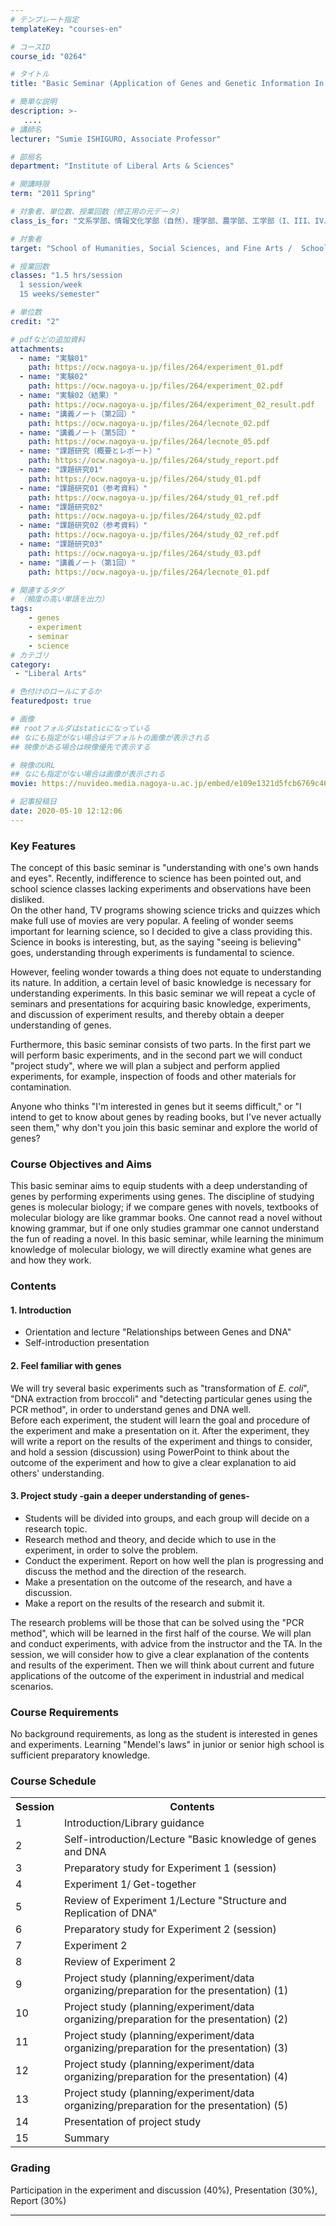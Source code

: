 ```yaml
---
# テンプレート指定
templateKey: "courses-en"

# コースID
course_id: "0264"

# タイトル
title: "Basic Seminar (Application of Genes and Genetic Information In Our Lives)"

# 簡単な説明
description: >-
   ....
# 講師名
lecturer: "Sumie ISHIGURO, Associate Professor"

# 部局名
department: "Institute of Liberal Arts & Sciences"

# 開講時限
term: "2011	Spring"

# 対象者、単位数、授業回数（修正用の元データ）
class_is_for: "文系学部、情報文化学部（自然）、理学部、農学部、工学部（I、III、IV、V系）1年生、2単位、週1回全15回"

# 対象者
target: "School of Humanities, Social Sciences, and Fine Arts /  School of Informatics and Sciences (Natural Science Informatics) / School of Science / School of Agricultural Sciences / School of Engineering (I, III, IV, V) first year students"

# 授業回数
classes: "1.5 hrs/session
  1 session/week
  15 weeks/semester"

# 単位数
credit: "2"

# pdfなどの追加資料
attachments:
  - name: "実験01" 
    path: https://ocw.nagoya-u.jp/files/264/experiment_01.pdf
  - name: "実験02" 
    path: https://ocw.nagoya-u.jp/files/264/experiment_02.pdf
  - name: "実験02（結果）" 
    path: https://ocw.nagoya-u.jp/files/264/experiment_02_result.pdf
  - name: "講義ノート（第2回）" 
    path: https://ocw.nagoya-u.jp/files/264/lecnote_02.pdf
  - name: "講義ノート（第5回）" 
    path: https://ocw.nagoya-u.jp/files/264/lecnote_05.pdf
  - name: "課題研究（概要とレポート）" 
    path: https://ocw.nagoya-u.jp/files/264/study_report.pdf
  - name: "課題研究01" 
    path: https://ocw.nagoya-u.jp/files/264/study_01.pdf
  - name: "課題研究01（参考資料）" 
    path: https://ocw.nagoya-u.jp/files/264/study_01_ref.pdf
  - name: "課題研究02" 
    path: https://ocw.nagoya-u.jp/files/264/study_02.pdf
  - name: "課題研究02（参考資料）" 
    path: https://ocw.nagoya-u.jp/files/264/study_02_ref.pdf
  - name: "課題研究03" 
    path: https://ocw.nagoya-u.jp/files/264/study_03.pdf
  - name: "講義ノート（第1回）" 
    path: https://ocw.nagoya-u.jp/files/264/lecnote_01.pdf

# 関連するタグ
# （頻度の高い単語を出力）
tags:
    - genes
    - experiment
    - seminar
    - science
# カテゴリ
category:
 - "Liberal Arts"

# 色付けのロールにするか
featuredpost: true

# 画像
## rootフォルダはstaticになっている
## なにも指定がない場合はデフォルトの画像が表示される
## 映像がある場合は映像優先で表示する

# 映像のURL
## なにも指定がない場合は画像が表示される
movie: https://nuvideo.media.nagoya-u.ac.jp/embed/e109e1321d5fcb6769c466698f861150eb10c58f

# 記事投稿日
date: 2020-05-10 12:12:06
---
```


### Key Features

The concept of this basic seminar is "understanding with one's own hands and eyes". Recently, indifference to science has been pointed out, and school science classes lacking experiments and observations have been disliked.  
On the other hand, TV programs showing science tricks and quizzes which make full use of movies are very popular. A feeling of wonder seems important for learning science, so I decided to give a class providing this. Science in books is interesting, but, as the saying "seeing is believing" goes, understanding through experiments is fundamental to science.

However, feeling wonder towards a thing does not equate to understanding its nature. In addition, a certain level of basic knowledge is necessary for understanding experiments. In this basic seminar we will repeat a cycle of seminars and presentations for acquiring basic knowledge, experiments, and discussion of experiment results, and thereby obtain a deeper understanding of genes.

Furthermore, this basic seminar consists of two parts. In the first part we will perform basic experiments, and in the second part we will conduct "project study", where we will plan a subject and perform applied experiments, for example, inspection of foods and other materials for contamination.

Anyone who thinks "I'm interested in genes but it seems difficult," or "I intend to get to know about genes by reading books, but I've never actually seen them," why don't you join this basic seminar and explore the world of genes?

### Course Objectives and Aims

This basic seminar aims to equip students with a deep understanding of genes by performing experiments using genes. The discipline of studying genes is molecular biology; if we compare genes with novels, textbooks of molecular biology are like grammar books. One cannot read a novel without knowing grammar, but if one only studies grammar one cannot understand the fun of reading a novel. In this basic seminar, while learning the minimum knowledge of molecular biology, we will directly examine what genes are and how they work.

### Contents

#### 1. Introduction

- Orientation and lecture "Relationships between Genes and DNA"
- Self-introduction presentation

#### 2. Feel familiar with genes

We will try several basic experiments such as "transformation of _E. coli_", "DNA extraction from broccoli" and "detecting particular genes using the PCR method", in order to understand genes and DNA well.  
Before each experiment, the student will learn the goal and procedure of the experiment and make a presentation on it. After the experiment, they will write a report on the results of the experiment and things to consider, and hold a session (discussion) using PowerPoint to think about the outcome of the experiment and how to give a clear explanation to aid others' understanding.

#### 3. Project study -gain a deeper understanding of genes-

- Students will be divided into groups, and each group will decide on a research topic.
- Research method and theory, and decide which to use in the experiment, in order to solve the problem.
- Conduct the experiment. Report on how well the plan is progressing and discuss the method and the direction of the research.
- Make a presentation on the outcome of the research, and have a discussion.
- Make a report on the results of the research and submit it.

The research problems will be those that can be solved using the "PCR method", which will be learned in the first half of the course. We will plan and conduct experiments, with advice from the instructor and the TA. In the session, we will consider how to give a clear explanation of the contents and results of the experiment. Then we will think about current and future applications of the outcome of the experiment in industrial and medical scenarios.

### Course Requirements

No background requirements, as long as the student is interested in genes and experiments. Learning "Mendel's laws" in junior or senior high school is sufficient preparatory knowledge.

<h3>Course Schedule</h3>
<table class="basic" width="455">
<tr>
<th width="20" class="center">Session</th>
<th width="435" class="center">Contents</th>
</tr>
<tr>
<td width="20" class="center">1</td>
<td width="435">Introduction/Library guidance</td>
</tr>
<tr>
<td width="20" class="center">2</td>
<td width="435">Self-introduction/Lecture "Basic knowledge of genes and DNA</td>
</tr>
<tr>
<td width="20" class="center">3</td>
<td width="435">Preparatory study for Experiment 1 (session)</td>
</tr>
<tr>
<td width="20" class="center">4</td>
<td width="435">Experiment 1/ Get-together</td>
</tr>
<tr>
<td width="20" class="center">5</td>
<td width="435">Review of Experiment 1/Lecture "Structure and Replication of DNA"</td>
</tr>
<tr>
<td width="20" class="center">6</td>
<td width="435">Preparatory study for Experiment 2 (session)</td>
</tr>
<tr>
<td width="20" class="center">7</td>
<td width="435">Experiment 2</td>
</tr>
<tr>
<td width="20" class="center">8</td>
<td width="435">Review of Experiment 2</td>
</tr>
<tr>
<td width="20" class="center">9</td>
<td width="435">Project study (planning/experiment/data organizing/preparation for the presentation) (1)</td>
</tr>
<tr>
<td width="20" class="center">10</td>
<td width="435">Project study (planning/experiment/data organizing/preparation for the presentation) (2)</td>
</tr>
<tr>
<td width="20" class="center">11</td>
<td width="435">Project study (planning/experiment/data organizing/preparation for the presentation) (3)</td>
</tr>
<tr>
<td width="20" class="center">12</td>
<td width="435">Project study (planning/experiment/data organizing/preparation for the presentation) (4)</td>
</tr>
<tr>
<td width="20" class="center">13</td>
<td width="435">Project study (planning/experiment/data organizing/preparation for the presentation) (5)</td>
</tr>
<tr>
<td width="20" class="center">14</td>
<td width="435">Presentation of project study</td>
</tr>
<tr>
<td width="20" class="center">15</td>
<td width="435">Summary</td>
</tr>
</table>

### Grading

Participation in the experiment and discussion (40%), Presentation (30%), Report (30%)

---
